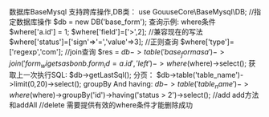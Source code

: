 数据库BaseMysql 支持跨库操作,DB类：
    use GouuseCore\BaseMysql\DB;
    //指定数据库操作
    $db = new DB('base_form');
    查询示例:
    where条件
    $where['a.id'] = 1;
    $where['field']=['>',2];
    //兼容现在的写法
    $where['status']=['sign'=>'=','value'=>3];
    //正则查询
    $where['type']=['regexp','com'];
    //join查询
    $res = $db->table('base_form as a')->join('form_wigets as b on b.form_id=a.id', 'left')->where($where)->select();
    获取上一次执行SQL:
    $db->getLastSql();
    分页：
    $db->table('table_name')->limit(0,20)->select();
    groupBy And having:
    $db->table('table_name')->where($where)->groupBy('id')->having('status > 2')->select();
    //add
    add方法和addAll
    //delete
    需要提供有效的where条件才能删除成功
